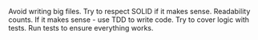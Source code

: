 Avoid writing big files.
Try to respect SOLID if it makes sense.
Readability counts.
If it makes sense - use TDD to write code.
Try to cover logic with tests.
Run tests to ensure everything works.
